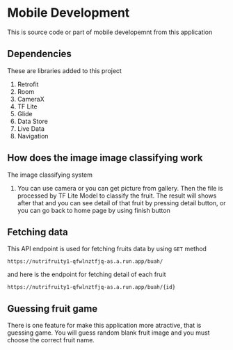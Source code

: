 # Mobile Development
This is source code or part of mobile developemnt from this application

## Dependencies
These are libraries added to this project
1. Retrofit
2. Room
3. CameraX
4. TF Lite
5. Glide
6. Data Store
7. Live Data
8. Navigation

## How does the image image classifying work

The image classifying system
1. You can use camera or you can get picture from gallery. Then the file is processed by TF Lite Model to classify the fruit. The result will shows after that and you can see detail of that fruit by pressing detail button, or you can go back to home page by using finish button

## Fetching data
This API endpoint is used for fetching fruits data by using `GET` method
```
https://nutrifruity1-qfwlnztfjq-as.a.run.app/buah/
```
and here is the endpoint for fetching detail of each fruit
```
https://nutrifruity1-qfwlnztfjq-as.a.run.app/buah/{id}
```
## Guessing fruit game
There is one feature for make this application more atractive, that is guessing game. You will guess random blank fruit image and you must choose the correct fruit name.
